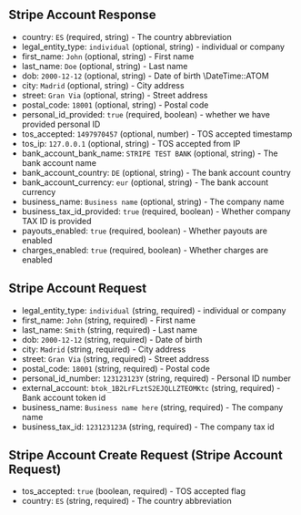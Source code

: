 ## Stripe Account Response
+ country: `ES` (required, string) - The country abbreviation
+ legal_entity_type: `individual` (optional, string) - individual or company
+ first_name: `John` (optional, string) - First name
+ last_name: `Doe` (optional, string) - Last name
+ dob: `2000-12-12` (optional, string) - Date of birth \DateTime::ATOM
+ city: `Madrid`  (optional, string) - City address
+ street: `Gran Via` (optional, string) - Street address
+ postal_code: `18001` (optional, string) - Postal code
+ personal_id_provided: `true` (required, boolean) - whether we have provided personal ID
+ tos_accepted: `1497970457`  (optional, number) - TOS accepted timestamp
+ tos_ip: `127.0.0.1` (optional, string) - TOS accepted from IP
+ bank_account_bank_name: `STRIPE TEST BANK` (optional, string) - The bank account name
+ bank_account_country: `DE` (optional, string) - The bank account country
+ bank_account_currency: `eur` (optional, string) - The bank account currency
+ business_name: `Business name` (optional, string) - The company name
+ business_tax_id_provided: `true` (required, boolean) - Whether company TAX ID is provided
+ payouts_enabled: `true` (required, boolean) - Whether payouts are enabled
+ charges_enabled: `true` (required, boolean) - Whether charges are enabled

## Stripe Account Request
+ legal_entity_type: `individual` (string, required) - individual or company
+ first_name: `John` (string, required) - First name
+ last_name: `Smith` (string, required) - Last name
+ dob: `2000-12-12` (string, required) - Date of birth
+ city: `Madrid` (string, required) - City address
+ street: `Gran Via` (string, required) - Street address
+ postal_code: `18001` (string, required) - Postal code
+ personal_id_number: `123123123Y` (string, required) - Personal ID number
+ external_account: `btok_1B2LrFLztS2EJQLLZTEOMKtc` (string, required) - Bank account token id
+ business_name: `Business name here` (string, required) - The company name
+ business_tax_id: `123123123A` (string, required) - The company tax id

## Stripe Account Create Request (Stripe Account Request)
+ tos_accepted: `true` (boolean, required) - TOS accepted flag
+ country: `ES` (string, required) - The country abbreviation
